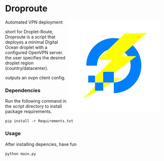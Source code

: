 # Droproute

<img src="https://raw.githubusercontent.com/feltrite/Droproute/logo-view-branch/droproute.jpg" width="300" align="right">
Automated VPN deployment 

short for Droplet-Route,
Droproute is a script that deployes a minimal Digital Ocean
droplet with a configured OpenVPN server. the user specifies the desired
droplet region (country/datacenter).

outputs an ovpn client config.


### Dependencies
Run the following command in the script directory to install package requirements.
```
pip install -r Requirements.txt
```

### Usage 
After installing depencies, have fun
```
python main.py
```
